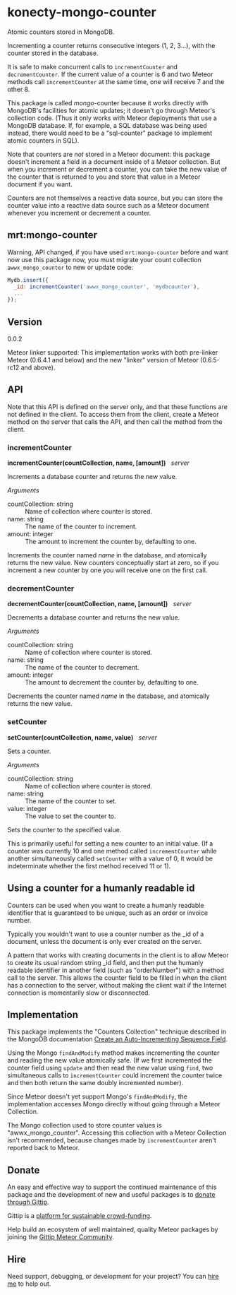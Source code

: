 # konecty-mongo-counter

Atomic counters stored in MongoDB.

Incrementing a counter returns consecutive integers (1, 2, 3...), with
the counter stored in the database.

It is safe to make concurrent calls to `incrementCounter` and
`decrementCounter`.  If the current value of a counter is 6 and two
Meteor methods call `incrementCounter` at the same time, one will
receive 7 and the other 8.

This package is called <i>mongo</i>-counter because it works directly
with MongoDB's facilities for atomic updates; it doesn't go through
Meteor's collection code.  (Thus it only works with Meteor deployments
that use a MongoDB database.  If, for example, a SQL database was
being used instead, there would need to be a "sql-counter" package to
implement atomic counters in SQL).

Note that counters are *not* stored in a Meteor document: this package
doesn't increment a field in a document inside of a Meteor collection.
But when you increment or decrement a counter, you can take the new
value of the counter that is returned to you and store that value in a
Meteor document if you want.

Counters are not themselves a reactive data source, but you can store
the counter value into a reactive data source such as a Meteor
document whenever you increment or decrement a counter.

## mrt:mongo-counter

Warning, API changed, if you have used `mrt:mongo-counter` before and want now use this package now,
you must migrate your count collection 
`awwx_mongo_counter` to new or update code:

```js
Mydb.insert({
  _id: incrementCounter('awwx_mongo_counter', 'mydbcounter'),
  ...
});


```

## Version

0.0.2

Meteor linker supported:
This implementation works with both pre-linker Meteor (0.6.4.1 and
below) and the new "linker" version of Meteor (0.6.5-rc12 and above).


## API

Note that this API is defined on the server only, and that these
functions are not defined in the client.  To access them from the
client, create a Meteor method on the server that calls the API,
and then call the method from the client.


### incrementCounter

**incrementCounter(countCollection, name, [amount])** &nbsp; *server*

Increments a database counter and returns the new value.

*Arguments*

<dl>
  <dt>countCollection: string</dt>
  <dd>Name of collection where counter is stored.</dd>

  <dt>name: string</dt>
  <dd>The name of the counter to increment.</dd>

  <dt>amount: integer</dt>
  <dd>The amount to increment the counter by, defaulting to one.</dd>
</dl>

Increments the counter named *name* in the database, and atomically
returns the new value.  New counters conceptually start at zero, so if
you increment a new counter by one you will receive one on the first
call.


### decrementCounter

**decrementCounter(countCollection, name, [amount])** &nbsp; *server*

Decrements a database counter and returns the new value.

*Arguments*

<dl>
  <dt>countCollection: string</dt>
  <dd>Name of collection where counter is stored.</dd>

<dt>name: string</dt>
  <dd>The name of the counter to decrement.</dd>

  <dt>amount: integer</dt>
  <dd>The amount to decrement the counter by, defaulting to one.</dd>
</dl>

Decrements the counter named *name* in the database, and atomically
returns the new value.


### setCounter

**setCounter(countCollection, name, value)** &nbsp; *server*

Sets a counter.

*Arguments*

<dl>
  <dt>countCollection: string</dt>
  <dd>Name of collection where counter is stored.</dd>

  <dt>name: string</dt>
  <dd>The name of the counter to set.</dd>

  <dt>value: integer</dt>
  <dd>The value to set the counter to.</dd>
</dl>

Sets the counter to the specified value.

This is primarily useful for setting a new counter to an initial
value.  (If a counter was currently 10 and one method called
`incrementCounter` while another simultaneously called `setCounter`
with a value of 0, it would be indeterminate whether the first method
received 11 or 1).


## Using a counter for a humanly readable id

Counters can be used when you want to create a humanly readable
identifier that is guaranteed to be unique, such as an order or
invoice number.

Typically you wouldn't want to use a counter number as the _id of a
document, unless the document is only ever created on the server.

A pattern that works with creating documents in the client is to allow
Meteor to create its usual random string _id field, and then put the
humanly readable identifier in another field (such as "orderNumber")
with a method call to the server.  This allows the counter field to be
filled in when the client has a connection to the server, without
making the client wait if the Internet connection is momentarily slow
or disconnected.


## Implementation

This package implements the "Counters Collection" technique described
in the MongoDB documentation
[Create an Auto-Incrementing Sequence Field](http://docs.mongodb.org/manual/tutorial/create-an-auto-incrementing-field/#a-counters-collection).

Using the Mongo `findAndModify` method makes incrementing the counter
and reading the new value atomically safe.  (If we first incremented
the counter field using `update` and then read the new value using
`find`, two simultaneous calls to `incrementCounter` could increment
the counter twice and then both return the same doubly incremented
number).

Since Meteor doesn't yet support Mongo's `findAndModify`, the
implementation accesses Mongo directly without going through a Meteor
Collection.

The Mongo collection used to store counter values is
"awwx_mongo_counter".  Accessing this collection with
a Meteor Collection isn't recommended, because changes made by
`incrementCounter` aren't reported back to Meteor.


## Donate

An easy and effective way to support the continued maintenance of this
package and the development of new and useful packages is to [donate
through Gittip](https://www.gittip.com/awwx/).

Gittip is a [platform for sustainable
crowd-funding](https://www.gittip.com/about/faq.html).

Help build an ecosystem of well maintained, quality Meteor packages by
joining the
[Gittip Meteor Community](https://www.gittip.com/for/meteor/).


## Hire

Need support, debugging, or development for your project?  You can
[hire me](http://awwx.ws/hire-me) to help out.
